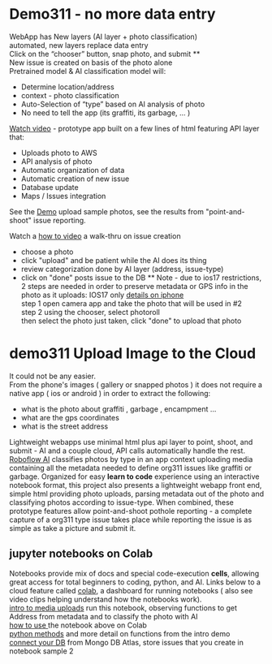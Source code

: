 # Demo311 -  no more data entry 
WebApp has New layers  (AI layer + photo classification)   
automated, new layers replace data entry   
Click on the “chooser” button, snap photo, and submit \**   
New issue is created on basis of the photo alone  
Pretrained model & AI classification model will:
- Determine location/address
- context - photo classification  
- Auto-Selection of “type” based on AI analysis of photo
- No need to tell the app (its graffiti, its garbage, … )

[Watch video](https://youtu.be/EcNZ0R48QLE?t=108) -   prototype app built on a few lines of html featuring API  layer that:
- Uploads photo to AWS
- API analysis of photo 
- Automatic organization of data
- Automatic creation of new issue
- Database update
- Maps / Issues integration  

See the [Demo](https://demo311-production.up.railway.app/) upload sample photos, see the results from "point-and-shoot" issue reporting.    

Watch a [how to video](https://www.youtube.com/watch?v=1p7lWCEVPdU) a walk-thru on issue creation 
- choose a photo
- click "upload" and be patient while the AI does its thing
- review categorization done by AI layer (address, issue-type)
- click on "done" posts issue to the DB
\** Note - due to ios17 restrictions, 2 steps are needed in order to preserve metadata or GPS info in the photo as it uploads:
  IOS17 only [details on iphone](https://bugs.webkit.org/show_bug.cgi?id=207088#c26)  
       step 1 open camera app and take the photo that will be used in #2  
       step 2 using the chooser, select photoroll  
       then select the photo just taken, click "done" to upload that photo 
# demo311 Upload Image to the Cloud
It could not be any easier.  
From the phone's images ( gallery or snapped photos ) it does not require a native app ( ios or android ) in order to extract the following:
- what is the photo about graffiti , garbage , encampment ...
- what are the gps coordinates
- what is the street address  

Lightweight webapps use minimal html plus api layer to point, shoot, and submit - AI and a couple cloud, API calls  automatically handle the rest. 	
 [Roboflow AI](https://roboflow.com/models/classification) classifies photos by type in an app context uploading media containing all the metadata needed to define org311 issues like graffiti or garbage. Organized for easy **learn to code** experience using an interactive notebook format, this project also presents  a lightweight webapp front end, simple html providing photo uploads, parsing metadata out of the photo and classifying photos according to issue-type. When combined, these prototype features allow point-and-shoot pothole reporting - a complete capture of a org311 type issue takes place while reporting the issue is as simple as take a picture and submit it.  
## jupyter notebooks on Colab  
Notebooks provide mix of docs and special code-execution **cells**, allowing great access for total beginners to coding, python, and AI. Links below to a cloud feature called [colab](https://www.androidpolice.com/google-colab-explainer), a dashboard for running notebooks ( also see video clips helping understand how the notebooks work).    
[intro to media uploads](https://colab.research.google.com/github/rowntreerob/demo311/blob/master/photoUpld.ipynb) run this notebook, observing functions to get Address from metadata and to classify the photo with AI   
[how to use ](https://www.loom.com/share/7931a0a6a22041d889f41ffe8899e42c) the notebook above on Colab  
[python methods](https://colab.research.google.com/github/rowntreerob/demo311/blob/master/photUp_V2.ipynb) and more detail on functions from the intro demo  
[connect your DB](https://www.loom.com/share/bcdec71bf2a94cceba1ae2fc67be0606) from Mongo DB Atlas, store issues that you create in notebook sample 2 
